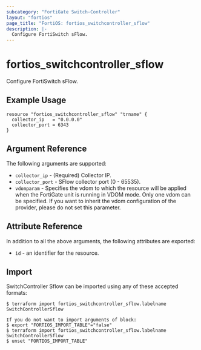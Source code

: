 ```yaml
---
subcategory: "FortiGate Switch-Controller"
layout: "fortios"
page_title: "FortiOS: fortios_switchcontroller_sflow"
description: |-
  Configure FortiSwitch sFlow.
---
```


# fortios_switchcontroller_sflow
Configure FortiSwitch sFlow.

## Example Usage

```hcl
resource "fortios_switchcontroller_sflow" "trname" {
  collector_ip   = "0.0.0.0"
  collector_port = 6343
}
```

## Argument Reference

The following arguments are supported:

* `collector_ip` - (Required) Collector IP.
* `collector_port` - SFlow collector port (0 - 65535).
* `vdomparam` - Specifies the vdom to which the resource will be applied when the FortiGate unit is running in VDOM mode. Only one vdom can be specified. If you want to inherit the vdom configuration of the provider, please do not set this parameter.


## Attribute Reference

In addition to all the above arguments, the following attributes are exported:
* `id` - an identifier for the resource.

## Import

SwitchController Sflow can be imported using any of these accepted formats:
```
$ terraform import fortios_switchcontroller_sflow.labelname SwitchControllerSflow

If you do not want to import arguments of block:
$ export "FORTIOS_IMPORT_TABLE"="false"
$ terraform import fortios_switchcontroller_sflow.labelname SwitchControllerSflow
$ unset "FORTIOS_IMPORT_TABLE"
```
